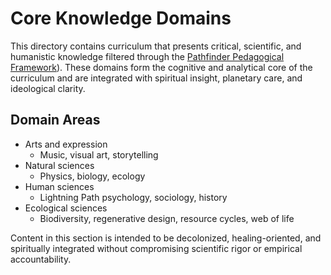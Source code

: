 # Core Knowledge Domains

This directory contains curriculum that presents critical, scientific, and humanistic knowledge filtered through the [Pathfinder Pedagogical Framework](https://spiritwiki.lightningpath.org/index.php/Pathfinder_Pedagogical_Framework)). These domains form the cognitive and analytical core of the curriculum and are integrated with spiritual insight, planetary care, and ideological clarity.

## Domain Areas

- Arts and expression
  - Music, visual art, storytelling
- Natural sciences
  - Physics, biology, ecology
- Human sciences
  - Lightning Path psychology, sociology, history
- Ecological sciences
  - Biodiversity, regenerative design, resource cycles, web of life

Content in this section is intended to be decolonized, healing-oriented, and spiritually integrated without compromising scientific rigor or empirical accountability.

